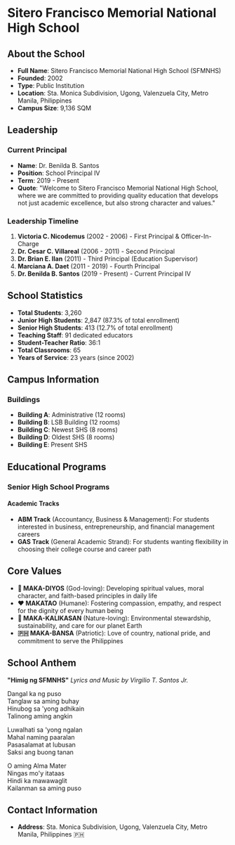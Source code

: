 # Sitero Francisco Memorial National High School

## About the School

- **Full Name**: Sitero Francisco Memorial National High School (SFMNHS)
- **Founded**: 2002
- **Type**: Public Institution
- **Location**: Sta. Monica Subdivision, Ugong, Valenzuela City, Metro Manila, Philippines
- **Campus Size**: 9,136 SQM

## Leadership

### Current Principal

- **Name**: Dr. Benilda B. Santos
- **Position**: School Principal IV
- **Term**: 2019 - Present
- **Quote**: "Welcome to Sitero Francisco Memorial National High School, where we are committed to providing quality education that develops not just academic excellence, but also strong character and values."

### Leadership Timeline

1. **Victoria C. Nicodemus** (2002 - 2006) - First Principal & Officer-In-Charge
2. **Dr. Cesar C. Villareal** (2006 - 2011) - Second Principal
3. **Dr. Brian E. Ilan** (2011) - Third Principal (Education Supervisor)
4. **Marciana A. Daet** (2011 - 2019) - Fourth Principal
5. **Dr. Benilda B. Santos** (2019 - Present) - Current Principal IV

## School Statistics

- **Total Students**: 3,260
- **Junior High Students**: 2,847 (87.3% of total enrollment)
- **Senior High Students**: 413 (12.7% of total enrollment)
- **Teaching Staff**: 91 dedicated educators
- **Student-Teacher Ratio**: 36:1
- **Total Classrooms**: 65
- **Years of Service**: 23 years (since 2002)

## Campus Information

### Buildings

- **Building A**: Administrative (12 rooms)
- **Building B**: LSB Building (12 rooms)
- **Building C**: Newest SHS (8 rooms)
- **Building D**: Oldest SHS (8 rooms)
- **Building E**: Present SHS

## Educational Programs

### Senior High School Programs

#### Academic Tracks

- **ABM Track** (Accountancy, Business & Management): For students interested in business, entrepreneurship, and financial management careers
- **GAS Track** (General Academic Strand): For students wanting flexibility in choosing their college course and career path

## Core Values

- **🙏 MAKA-DIYOS** (God-loving): Developing spiritual values, moral character, and faith-based principles in daily life
- **❤️ MAKATAO** (Humane): Fostering compassion, empathy, and respect for the dignity of every human being
- **🌿 MAKA-KALIKASAN** (Nature-loving): Environmental stewardship, sustainability, and care for our planet Earth
- **🇵🇭 MAKA-BANSA** (Patriotic): Love of country, national pride, and commitment to serve the Philippines

## School Anthem

**"Himig ng SFMNHS"**
*Lyrics and Music by Virgilio T. Santos Jr.*

Dangal ka ng puso  
Tanglaw sa aming buhay  
Hinubog sa 'yong adhikain  
Talinong aming angkin

Luwalhati sa 'yong ngalan  
Mahal naming paaralan  
Pasasalamat at lubusan  
Saksi ang buong tanan

O aming Alma Mater  
Ningas mo'y itataas  
Hindi ka mawawaglit  
Kailanman sa aming puso

## Contact Information

- **Address**: Sta. Monica Subdivision, Ugong, Valenzuela City, Metro Manila, Philippines 🇵🇭
